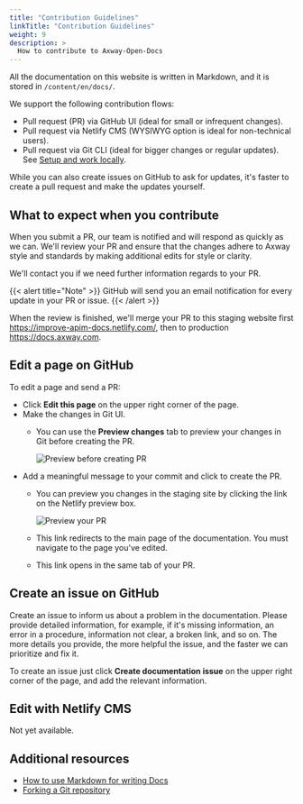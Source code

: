 ```yaml
---
title: "Contribution Guidelines"
linkTitle: "Contribution Guidelines"
weight: 9
description: >
  How to contribute to Axway-Open-Docs
---
```


All the documentation  on this website is written in Markdown, and it is stored in `/content/en/docs/`.

We support the following contribution flows:

* Pull request (PR) via GitHub UI (ideal for small or infrequent changes).
* Pull request via Netlify CMS (WYSIWYG option is ideal for non-technical users).
* Pull request via Git CLI (ideal for bigger changes or regular updates). See [Setup and work locally](/docs/contribution_guidelines/setup_work_locally).

While you can also create issues on GitHub to ask for updates, it's faster to create a pull request and make the updates yourself.

## What to expect when you contribute

When you submit a PR, our team is notified and will respond as quickly as we can. We'll review your PR and ensure that the changes adhere to Axway style and standards by making additional edits for style or clarity.

We'll contact you if we need further information regards to your PR.

{{< alert title="Note" >}}
GitHub will send you an email notification for every update in your PR or issue.
{{< /alert >}}

When the review is finished, we'll merge your PR to this staging website first <https://improve-apim-docs.netlify.com/>, then to production <https://docs.axway.com>.

## Edit a page on GitHub

To edit a page and send a PR:

* Click **Edit this page** on the upper right corner of the page.
* Make the changes in Git UI.
  + You can use the **Preview changes** tab to preview your changes in Git before creating the PR.

    ![Preview before creating PR](/Images/docbook/images/install/netlify_preview_beforecreating_PR.png)
* Add a meaningful message to your commit and click to create the PR.
  + You can preview you changes in the staging site by clicking the link on the Netlify preview box.

    ![Preview your PR](/Images/docbook/images/install/netlify_preview_PR.png)
  + This link redirects to the main page of the documentation. You must navigate to the page you've edited.
  + This link opens in the same tab of your PR.

## Create an issue on GitHub

Create an issue to inform us about a problem in the documentation. Please provide detailed information, for example, if it's missing information, an error in a procedure, information not clear, a broken link, and so on. The more details you provide, the more helpful the issue, and the faster we can prioritize and fix it.

To create an issue just click **Create documentation issue** on the upper right corner of the page, and add the relevant information.

## Edit with Netlify CMS

Not yet available.

## Additional resources

* [How to use Markdown for writing Docs](https://docs.microsoft.com/en-us/contribute/how-to-write-use-markdown)
* [Forking a Git repository](https://help.github.com/en/articles/fork-a-repo)

